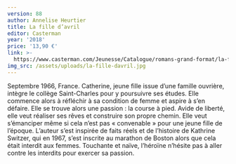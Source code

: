 ```yaml
---
version: 88
author: Annelise Heurtier
title: La fille d’avril
editor: Casterman
year: '2018'
price: '13,90 €'
link: >-
  https://www.casterman.com/Jeunesse/Catalogue/romans-grand-format/la-fille-davril
img_src: /assets/uploads/la-fille-davril.jpg
---
```

Septembre 1966, France. Catherine, jeune fille issue d’une famille ouvrière, intègre le collège Saint-Charles pour y poursuivre ses études. Elle commence alors à réfléchir à sa condition de femme et aspire à s’en défaire. Elle se trouve alors une passion : la course à pied. Avide de liberté, elle veut réaliser ses rêves et construire son propre chemin. Elle veut s’émanciper même si cela n’est pas « convenable » pour une jeune fille de l’époque. L’auteur s’est inspirée de faits réels et de l’histoire de Kathrine Switzer, qui en 1967, s’est inscrite au marathon de Boston alors que cela était interdit aux femmes. Touchante et naïve, l’héroïne n’hésite pas à aller contre les interdits pour exercer sa passion.
